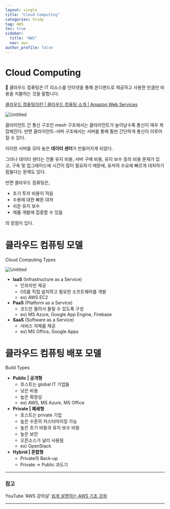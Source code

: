 ```yaml
---
layout: single
title: "Cloud Computing"
categories: Study
tag: AWS
toc: true
sidebar:
  title: "AWS"
  nav: aws
author_profile: false
---
```


# Cloud Computing

<div class = "notice" markdown = "1">

🔸 클라우드 컴퓨팅은 IT 리소스를 인터넷을 통해 온디맨드로 제공하고 사용한 만큼만 비용을 지불하는 것을 말합니다.

[클라우드 컴퓨팅이란 | 클라우드 컴퓨팅 소개 | Amazon Web Services](https://aws.amazon.com/ko/what-is-cloud-computing/)

</div>


![Untitled](https://s3-us-west-2.amazonaws.com/secure.notion-static.com/a2e7cfa8-daa7-4bb3-9d37-eb7aeb1701c9/Untitled.png)

클라이언트 간 통신 구조인 mesh 구조에서는 클라이언트가 늘어날수록 통신이 매우 복잡해진다. 반면 클라이언트-서버 구조에서는 서버를 통해 훨씬 간단하게 통신이 이루어질 수 있다.

이러한 서버를 모아 놓은 **데이터 센터**가 만들어지게 되었다.

그러나 데이터 센터는 건물 유지 비용, 서버 구매 비용, 유지 보수 등의 비용 문제가 있고, 구축 및 업그레이드에 시간이 많이 필요하기 때문에, 유저의 수요에 빠르게 대처하기 힘들다는 문제도 있다.

반면 클라우드 컴퓨팅은,

- 초기 투자 비용이 적음
- 수용에 대한 빠른 대처
- 쉬운 유지 보수
- 제품 개발에 집중할 수 있음

의 장점이 있다.

# 클라우드 컴퓨팅 모델
Cloud Computing Types

![Untitled](https://s3-us-west-2.amazonaws.com/secure.notion-static.com/ee5d085d-5f55-495a-8ca3-f43c71bebbd0/Untitled.png)

- **IaaS** (Infrastructure as a Service)
    - 인프라만 제공
    - OS를 직접 설치하고 필요한 소프트웨어를 개발
    - ex) AWS EC2
- **PaaS** (Platform as a Service)
    - 코드만 올려서 돌릴 수 있도록 구성
    - ex) MS Azure, Google App Engine, Firebase
- **SaaS** (Software as a Service)
    - 서비스 자체를 제공
    - ex) MS Office, Google Apps

# 클라우드 컴퓨팅 배포 모델
Build Types

- **Public | 공개형**
    - 호스트는 global IT 기업들
    - 낮은 비용
    - 높은 확장성
    - ex) AWS, MS Azure, MS Office
- **Private | 폐쇄형**
    - 호스트는 private 기업
    - 높은 수준의 커스터마이징 가능
    - 높은 초기 비용과 유지 보수 비용
    - 높은 보안
    - 오픈소스가 널리 사용됨
    - ex) OpenStack
- **Hybrid | 혼합형**
    - Private의 Back-up
    - Private → Public 과도기

---

### 참고

YouTube ‘AWS 강의실’ [쉽게 설명하는 AWS 기초 강좌](https://youtube.com/playlist?list=PLfth0bK2MgIan-SzGpHIbfnCnjj583K2m)


---